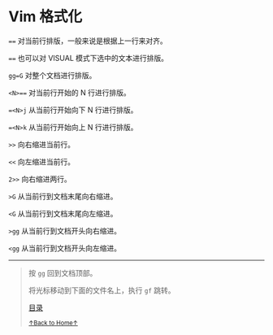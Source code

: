 # Vim 格式化

`==` 对当前行排版，一般来说是根据上一行来对齐。

`==` 也可以对 VISUAL 模式下选中的文本进行排版。

`gg=G` 对整个文档进行排版。

`<N>==` 对当前行开始的 N 行进行排版。

`=<N>j` 从当前行开始向下 N 行进行排版。

`=<N>k` 从当前行开始向上 N 行进行排版。

`>>` 向右缩进当前行。

`<<` 向左缩进当前行。

`2>>` 向右缩进两行。

`>G` 从当前行到文档末尾向右缩进。

`<G` 从当前行到文档末尾向左缩进。

`>gg` 从当前行到文档开头向右缩进。

`<gg` 从当前行到文档开头向左缩进。

* * *

> 按 `gg` 回到文档顶部。
>
> 将光标移动到下面的文件名上，执行 `gf` 跳转。
>
> [目录](README.md)
>
> <a href='https://github.com/MDGSF/MyVim'><small>↑Back to Home↑</small></a>

